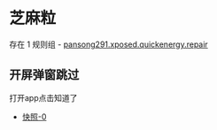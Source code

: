 # 芝麻粒

存在 1 规则组 - [pansong291.xposed.quickenergy.repair](/src/apps/pansong291.xposed.quickenergy.repair.ts)

## 开屏弹窗跳过

打开app点击知道了

- [快照-0](https://i.gkd.li/import/13445477)
